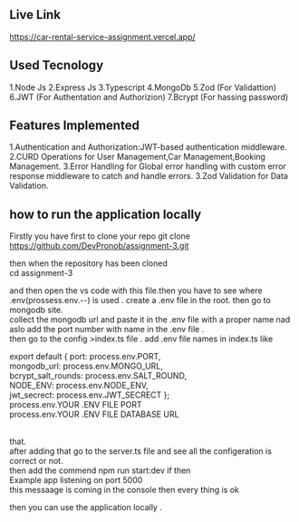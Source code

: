 ## Live Link
https://car-rental-service-assignment.vercel.app/

## Used Tecnology
1.Node Js
2.Express Js
3.Typescript 
4.MongoDb
5.Zod (For Validattion)
6.JWT (For Authentation and Authorizion)
7.Bcrypt (For hassing password)

## Features Implemented
1.Authentication and Authorization:JWT-based authentication middleware.
2.CURD Operations for User Management,Car Management,Booking Management.
3.Error Handling for Global error handling with custom error response middleware to catch and handle errors.
3.Zod Validation for Data Validation.

## how to run the application locally

Firstly you have first to clone your repo
git clone https://github.com/DevPronob/assignment-3.git

then when the repository has been cloned <br/>
cd assignment-3

and then open the vs code with this file.then you have to see where .env(prossess.env.--) is used .
create a .env file in the root. then go to  mongodb site. <br/>
collect the mongodb url and paste it in the .env file with a proper name 
nad aslo add the port number with name in the .env file . <br/>
then go to the config >index.ts file . add .env file names in index.ts like <br/>

export default {
    port: process.env.PORT,<br/>
    mongodb_url: process.env.MONGO_URL,<br/>
    bcrypt_salt_rounds: process.env.SALT_ROUND,<br/>
    NODE_ENV: process.env.NODE_ENV,<br/>
    jwt_secrect: process.env.JWT_SECRECT
};
<br/>
process.env.YOUR .ENV FILE PORT <br/>
process.env.YOUR .ENV FILE DATABASE URL

<br/>
that. 
<br/> after adding that go to the server.ts file and see all the configeration is correct or not.<br/>
then add the commend 
npm run start:dev
if then <br/>
Example app listening on port 5000 <br/>
this messaage is coming in the console then every thing is ok <br/>

then you can use the application locally .
